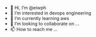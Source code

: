 - 👋 Hi, I’m @eiwph
- 👀 I’m interested in devops engineering
- 🌱 I’m currently learning aws 
- 💞️ I’m looking to collaborate on ...
- 📫 How to reach me ...

<!---
eiwph/eiwph is a ✨ special ✨ repository because its `README.md` (this file) appears on your GitHub profile.
You can click the Preview link to take a look at your changes.
--->
